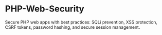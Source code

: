 # PHP-Web-Security
Secure PHP web apps with best practices: SQLi prevention, XSS protection, CSRF tokens, password hashing, and secure session management.

